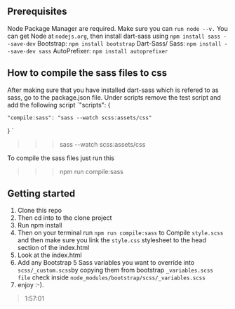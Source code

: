 ## Prerequisites

Node Package Manager are required. Make sure you can `run node --v.`
You can get Node at `nodejs.org`, then install dart-sass using `npm install sass --save-dev`
Bootstrap: `npm install bootstrap`
Dart-Sass/ Sass: `npm install --save-dev sass`
AutoPrefixer: `npm install autoprefixer`

## How to compile the sass files to css

After making sure that you have installed dart-sass which is refered to as sass,
go to the package.json file.
Under scripts remove the test script and add the following script
`"scripts": {

    "compile:sass": "sass --watch scss:assets/css"

}
`

> > > sass --watch scss:assets/css

To compile the sass files just run this

> > > npm run compile:sass

## Getting started

1. Clone this repo
2. Then cd into to the clone project
3. Run npm install
4. Then on your terminal run `npm run compile:sass` to Compile `style.scss` and then make sure you link the `style.css` stylesheet to the head section of the index.html
5. Look at the index.html
6. Add any Bootstrap 5 Sass variables you want to override into `scss/_custom.scss`by copying them from bootstrap `_variables.scss file` check inside `node_modules/bootstrap/scss/_variables.scss`
7. enjoy :-).

> 1:57:01
